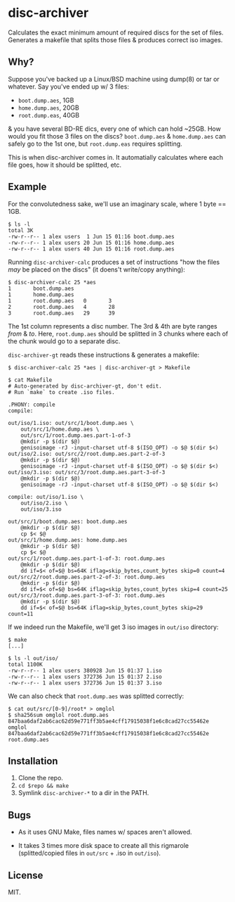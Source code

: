 # disc-archiver

Calculates the exact minimum amount of required discs for the set of
files. Generates a makefile that splits those files & produces correct
iso images.

## Why?

Suppose you've backed up a Linux/BSD machine using dump(8) or tar or
whatever. Say you've ended up w/ 3 files:

* `boot.dump.aes`, 1GB
* `home.dump.aes`, 20GB
* `root.dump.eas`, 40GB

& you have several BD-RE dics, every one of which can hold ~25GB. How
would you fit those 3 files on the discs? `boot.dump.aes` &
`home.dump.aes` can safely go to the 1st one, but `root.dump.eas`
requires splitting.

This is when disc-archiver comes in. It automatially calculates where
each file goes, how it should be splitted, etc.


## Example

For the convolutedness sake, we'll use an imaginary scale, where 1 byte ==
1GB.

```
$ ls -l
total 3K
-rw-r--r-- 1 alex users  1 Jun 15 01:16 boot.dump.aes
-rw-r--r-- 1 alex users 20 Jun 15 01:16 home.dump.aes
-rw-r--r-- 1 alex users 40 Jun 15 01:16 root.dump.aes
```

Running `disc-archiver-calc` produces a set of instructions "how the
files _may_ be placed on the discs" (it doens't write/copy anything):

```
$ disc-archiver-calc 25 *aes
1       boot.dump.aes
1       home.dump.aes
1       root.dump.aes   0       3
2       root.dump.aes   4       28
3       root.dump.aes   29      39
```

The 1st column represents a disc number. The 3rd & 4th are byte ranges
_from_ & _to_. Here, `root.dump.aes` should be splitted in 3 chunks
where each of the chunk would go to a separate disc.

`disc-archiver-gt` reads these instructions & generates a makefile:

```
$ disc-archiver-calc 25 *aes | disc-archiver-gt > Makefile

$ cat Makefile
# Auto-generated by disc-archiver-gt, don't edit.
# Run `make` to create .iso files.

.PHONY: compile
compile:

out/iso/1.iso: out/src/1/boot.dump.aes \
	out/src/1/home.dump.aes \
	out/src/1/root.dump.aes.part-1-of-3
	@mkdir -p $(dir $@)
	genisoimage -rJ -input-charset utf-8 $(ISO_OPT) -o $@ $(dir $<)
out/iso/2.iso: out/src/2/root.dump.aes.part-2-of-3
	@mkdir -p $(dir $@)
	genisoimage -rJ -input-charset utf-8 $(ISO_OPT) -o $@ $(dir $<)
out/iso/3.iso: out/src/3/root.dump.aes.part-3-of-3
	@mkdir -p $(dir $@)
	genisoimage -rJ -input-charset utf-8 $(ISO_OPT) -o $@ $(dir $<)

compile: out/iso/1.iso \
	out/iso/2.iso \
	out/iso/3.iso

out/src/1/boot.dump.aes: boot.dump.aes
	@mkdir -p $(dir $@)
	cp $< $@
out/src/1/home.dump.aes: home.dump.aes
	@mkdir -p $(dir $@)
	cp $< $@
out/src/1/root.dump.aes.part-1-of-3: root.dump.aes
	@mkdir -p $(dir $@)
	dd if=$< of=$@ bs=64K iflag=skip_bytes,count_bytes skip=0 count=4
out/src/2/root.dump.aes.part-2-of-3: root.dump.aes
	@mkdir -p $(dir $@)
	dd if=$< of=$@ bs=64K iflag=skip_bytes,count_bytes skip=4 count=25
out/src/3/root.dump.aes.part-3-of-3: root.dump.aes
	@mkdir -p $(dir $@)
	dd if=$< of=$@ bs=64K iflag=skip_bytes,count_bytes skip=29 count=11
```

If we indeed run the Makefile, we'll get 3 iso images in `out/iso`
directory:

```
$ make
[...]

$ ls -l out/iso/
total 1100K
-rw-r--r-- 1 alex users 380928 Jun 15 01:37 1.iso
-rw-r--r-- 1 alex users 372736 Jun 15 01:37 2.iso
-rw-r--r-- 1 alex users 372736 Jun 15 01:37 3.iso
```

We can also check that `root.dump.aes` was splitted correctly:

```
$ cat out/src/[0-9]/root* > omglol
$ sha256sum omglol root.dump.aes
847baa6daf2ab6cac62d59e771ff3b5ae4cff17915038f1e6c8cad27cc55462e  omglol
847baa6daf2ab6cac62d59e771ff3b5ae4cff17915038f1e6c8cad27cc55462e  root.dump.aes
```


## Installation

1. Clone the repo.
2. `cd $repo && make`
3. Symlink `disc-archiver-*` to a dir in the PATH.


## Bugs

* As it uses GNU Make, files names w/ spaces aren't allowed.

* It takes 3 times more disk space to create all this rigmarole
  (splitted/copied files in `out/src` + .iso in `out/iso`).


## License

MIT.
